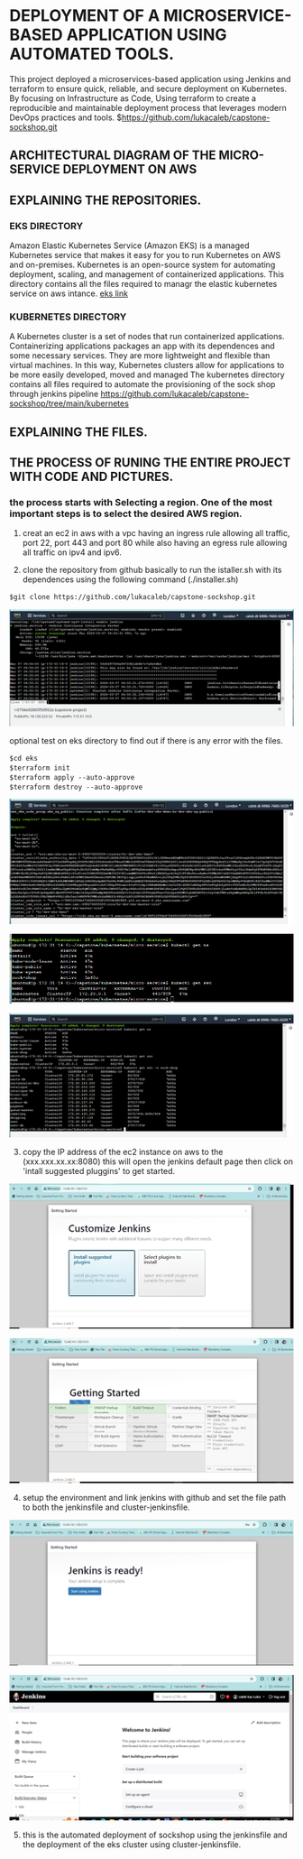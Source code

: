 # DEPLOYMENT OF A MICROSERVICE-BASED APPLICATION USING AUTOMATED TOOLS.

This project deployed a microservices-based application using Jenkins and terraform to ensure quick, reliable, and secure deployment on Kubernetes. By focusing on Infrastructure as Code, Using terraform to create a reproducible and maintainable deployment process that leverages modern DevOps practices and tools.
$https://github.com/lukacaleb/capstone-sockshop.git

## ARCHITECTURAL DIAGRAM OF THE MICRO-SERVICE DEPLOYMENT ON AWS


## EXPLAINING THE REPOSITORIES.
### EKS DIRECTORY 
Amazon Elastic Kubernetes Service (Amazon EKS) is a managed Kubernetes service that makes it easy for you to run Kubernetes on AWS and on-premises. Kubernetes is an open-source system for automating deployment, scaling, and management of containerized applications. This directory contains all the files required to managr the elastic kubernetes service on aws intance.
[eks link](https://github.com/lukacaleb/capstone-sockshop/tree/main/eks)

### KUBERNETES DIRECTORY
A Kubernetes cluster is a set of nodes that run containerized applications. Containerizing applications packages an app with its dependences and some necessary services. They are more lightweight and flexible than virtual machines. In this way, Kubernetes clusters allow for applications to be more easily developed, moved and managed
The kubernetes directory contains all files required to automate the provisioning of the sock shop through jenkins pipeline 
https://github.com/lukacaleb/capstone-sockshop/tree/main/kubernetes

## EXPLAINING THE FILES. 


## THE PROCESS OF RUNING THE ENTIRE PROJECT WITH CODE AND PICTURES.
### the process starts with Selecting a region. One of the most important steps is to select the desired AWS region.

1. creat an ec2 in aws with a vpc having an ingress rule allowing all traffic, port 22, port 443 and port 80 while also having an egress rule allowing all traffic on ipv4 and ipv6.

2. clone the repository from github basically to run the istaller.sh with its dependences using the following command (./installer.sh)

```markdown
$git clone https://github.com/lukacaleb/capstone-sockshop.git
```

   ![jenkins active and running](capstone-pictures/capstone1.PNG)

   optional 
   test on eks directory to find out if there is any error with the files.

   ```markdown
   $cd eks
   $terraform init
   $terraform apply --auto-approve
   $terraform destroy --auto-approve
   ```

   ![eks test](capstone-pictures/capstone2.PNG)

   ![eks test](capstone-pictures/capstone5.PNG)

   ![eks test](capstone-pictures/capstone6.PNG)

3. copy the IP address of the ec2 instance on aws to the (xxx.xxx.xx.xx:8080) this will open the jenkins default page then click on 'intall suggested pluggins' to get started.

  ![jenkins default page](capstone-pictures/jenkins-pictures/jenkins1.PNG)

  ![getting started](capstone-pictures/jenkins-pictures/jenkins2.PNG)

4. setup the environment and link jenkins with github and set the file path to both the jenkinsfile and cluster-jenkinsfile. 

 ![jenkins is ready ](capstone-pictures/jenkins-pictures/jenkins3.PNG)

![welcome to jenkins](capstone-pictures/jenkins-pictures/jenkins4.PNG)

5. this is the automated deployment of sockshop using the jenkinsfile and the deployment of the eks cluster using cluster-jenkinsfile.